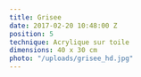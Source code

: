 ```yaml
---
title: Grisee
date: 2017-02-20 10:48:00 Z
position: 5
technique: Acrylique sur toile
dimensions: 40 x 30 cm
photo: "/uploads/grisee_hd.jpg"
---
```


